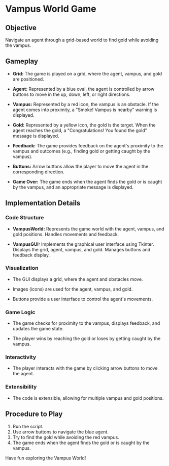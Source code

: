 # Vampus World Game

## Objective

Navigate an agent through a grid-based world to find gold while avoiding the vampus.

## Gameplay

- **Grid:** The game is played on a grid, where the agent, vampus, and gold are positioned.

- **Agent:** Represented by a blue oval, the agent is controlled by arrow buttons to move in the up, down, left, or right directions.

- **Vampus:** Represented by a red icon, the vampus is an obstacle. If the agent comes into proximity, a "Smoke! Vampus is nearby" warning is displayed.

- **Gold:** Represented by a yellow icon, the gold is the target. When the agent reaches the gold, a "Congratulations! You found the gold" message is displayed.

- **Feedback:** The game provides feedback on the agent's proximity to the vampus and outcomes (e.g., finding gold or getting caught by the vampus).

- **Buttons:** Arrow buttons allow the player to move the agent in the corresponding direction.

- **Game Over:** The game ends when the agent finds the gold or is caught by the vampus, and an appropriate message is displayed.

## Implementation Details

### Code Structure

- **VampusWorld:** Represents the game world with the agent, vampus, and gold positions. Handles movements and feedback.

- **VampusGUI:** Implements the graphical user interface using Tkinter. Displays the grid, agent, vampus, and gold. Manages buttons and feedback display.

### Visualization

- The GUI displays a grid, where the agent and obstacles move.

- Images (icons) are used for the agent, vampus, and gold.

- Buttons provide a user interface to control the agent's movements.

### Game Logic

- The game checks for proximity to the vampus, displays feedback, and updates the game state.

- The player wins by reaching the gold or loses by getting caught by the vampus.

### Interactivity

- The player interacts with the game by clicking arrow buttons to move the agent.

### Extensibility

- The code is extensible, allowing for multiple vampus and gold positions.

## Procedure to Play

1. Run the script.
2. Use arrow buttons to navigate the blue agent.
3. Try to find the gold while avoiding the red vampus.
4. The game ends when the agent finds the gold or is caught by the vampus.

Have fun exploring the Vampus World!
